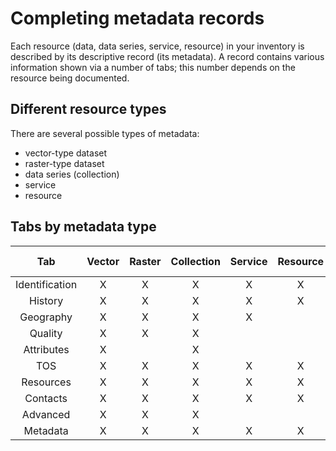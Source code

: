 # Completing metadata records

Each resource (data, data series, service, resource) in your inventory is described by its descriptive record (its metadata). A record contains various information shown via a number of tabs; this number depends on the resource being documented.

## Different resource types

There are several possible types of metadata:
* vector-type dataset
* raster-type dataset
* data series (collection)
* service
* resource

## Tabs by metadata type

| Tab       | Vector | Raster  | Collection | Service | Resource | Batch  edit  |
|:---------------:|:-------:|:-------:|:--------:|:-------:|:---------:|:---------:|
| Identification  | X       | X       | X        | X       | X         | X         |
| History        | X       | X       | X        | X       | X         | X         |
| Geography      | X       | X       | X        | X       |           | X         |
| Quality         | X       | X       | X        |         |           | X         |
| Attributes       | X       |         | X        |         |           | X         |
| TOS             | X       | X       | X        | X       | X         | X         |
| Resources      | X       | X       | X        | X       | X         | X         |
| Contacts        | X       | X       | X        | X       | X         | X         |
| Advanced          | X       | X       | X        |         |           | X         |
| Metadata      | X       | X       | X        | X       | X         | X         |



